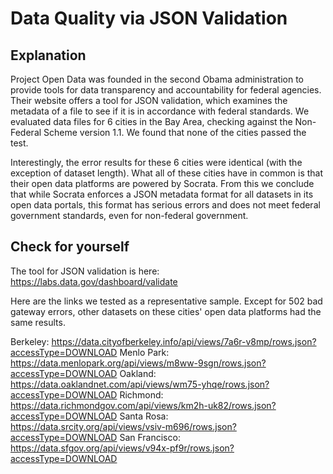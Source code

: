 # Data Quality via JSON Validation

## Explanation 

Project Open Data was founded in the second Obama administration to provide tools for data transparency and accountability for federal agencies. Their website offers a tool for JSON validation, which examines the metadata of a file to see if it is in accordance with federal standards. We evaluated data files for 6 cities in the Bay Area, checking against the Non-Federal Scheme version 1.1. We found that none of the cities passed the test. 

Interestingly, the error results for these 6 cities were identical (with the exception of dataset length). What all of these cities have in common is that their open data platforms are powered by Socrata. From this we conclude that while Socrata enforces a JSON metadata format for all datasets in its open data portals, this format has serious errors and does not meet federal government standards, even for non-federal government. 

## Check for yourself 

The tool for JSON validation is here: https://labs.data.gov/dashboard/validate

Here are the links we tested as a representative sample. Except for 502 bad gateway errors, other datasets on these cities' open data platforms had the same results.

Berkeley: https://data.cityofberkeley.info/api/views/7a6r-v8mp/rows.json?accessType=DOWNLOAD
Menlo Park: https://data.menlopark.org/api/views/m8ww-9sgn/rows.json?accessType=DOWNLOAD
Oakland: https://data.oaklandnet.com/api/views/wm75-yhqe/rows.json?accessType=DOWNLOAD
Richmond: https://data.richmondgov.com/api/views/km2h-uk82/rows.json?accessType=DOWNLOAD
Santa Rosa: https://data.srcity.org/api/views/vsiv-m696/rows.json?accessType=DOWNLOAD
San Francisco: https://data.sfgov.org/api/views/v94x-pf9r/rows.json?accessType=DOWNLOAD
